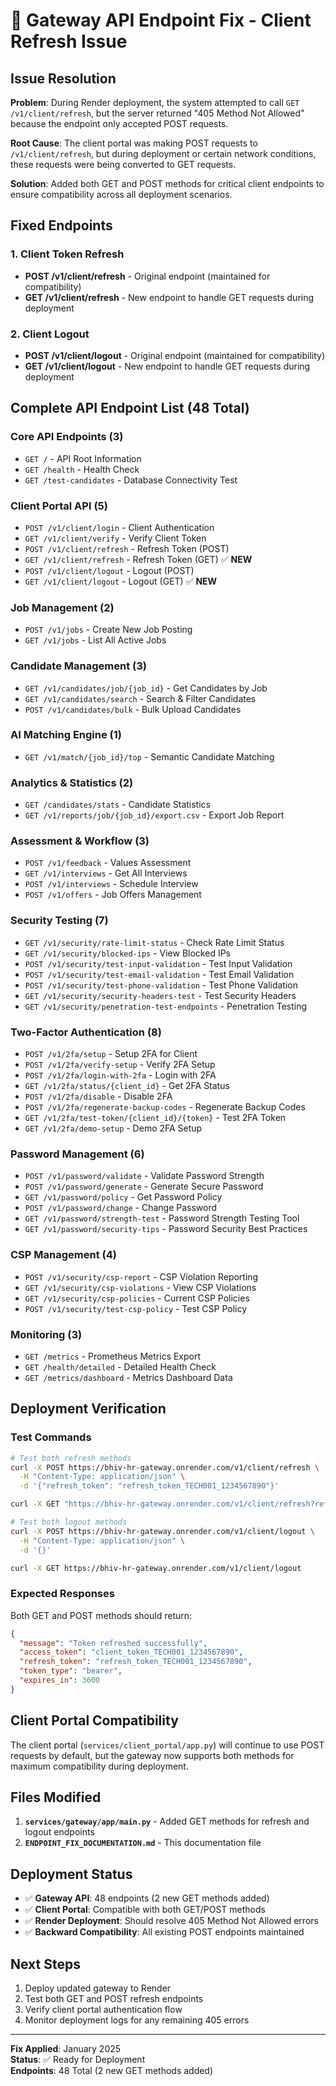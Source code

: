 # 🔧 Gateway API Endpoint Fix - Client Refresh Issue

## Issue Resolution

**Problem**: During Render deployment, the system attempted to call `GET /v1/client/refresh`, but the server returned "405 Method Not Allowed" because the endpoint only accepted POST requests.

**Root Cause**: The client portal was making POST requests to `/v1/client/refresh`, but during deployment or certain network conditions, these requests were being converted to GET requests.

**Solution**: Added both GET and POST methods for critical client endpoints to ensure compatibility across all deployment scenarios.

## Fixed Endpoints

### 1. Client Token Refresh
- **POST /v1/client/refresh** - Original endpoint (maintained for compatibility)
- **GET /v1/client/refresh** - New endpoint to handle GET requests during deployment

### 2. Client Logout  
- **POST /v1/client/logout** - Original endpoint (maintained for compatibility)
- **GET /v1/client/logout** - New endpoint to handle GET requests during deployment

## Complete API Endpoint List (48 Total)

### Core API Endpoints (3)
- `GET /` - API Root Information
- `GET /health` - Health Check
- `GET /test-candidates` - Database Connectivity Test

### Client Portal API (5)
- `POST /v1/client/login` - Client Authentication
- `GET /v1/client/verify` - Verify Client Token
- `POST /v1/client/refresh` - Refresh Token (POST)
- `GET /v1/client/refresh` - Refresh Token (GET) ✅ **NEW**
- `POST /v1/client/logout` - Logout (POST)
- `GET /v1/client/logout` - Logout (GET) ✅ **NEW**

### Job Management (2)
- `POST /v1/jobs` - Create New Job Posting
- `GET /v1/jobs` - List All Active Jobs

### Candidate Management (3)
- `GET /v1/candidates/job/{job_id}` - Get Candidates by Job
- `GET /v1/candidates/search` - Search & Filter Candidates
- `POST /v1/candidates/bulk` - Bulk Upload Candidates

### AI Matching Engine (1)
- `GET /v1/match/{job_id}/top` - Semantic Candidate Matching

### Analytics & Statistics (2)
- `GET /candidates/stats` - Candidate Statistics
- `GET /v1/reports/job/{job_id}/export.csv` - Export Job Report

### Assessment & Workflow (3)
- `POST /v1/feedback` - Values Assessment
- `GET /v1/interviews` - Get All Interviews
- `POST /v1/interviews` - Schedule Interview
- `POST /v1/offers` - Job Offers Management

### Security Testing (7)
- `GET /v1/security/rate-limit-status` - Check Rate Limit Status
- `GET /v1/security/blocked-ips` - View Blocked IPs
- `POST /v1/security/test-input-validation` - Test Input Validation
- `POST /v1/security/test-email-validation` - Test Email Validation
- `POST /v1/security/test-phone-validation` - Test Phone Validation
- `GET /v1/security/security-headers-test` - Test Security Headers
- `GET /v1/security/penetration-test-endpoints` - Penetration Testing

### Two-Factor Authentication (8)
- `POST /v1/2fa/setup` - Setup 2FA for Client
- `POST /v1/2fa/verify-setup` - Verify 2FA Setup
- `POST /v1/2fa/login-with-2fa` - Login with 2FA
- `GET /v1/2fa/status/{client_id}` - Get 2FA Status
- `POST /v1/2fa/disable` - Disable 2FA
- `POST /v1/2fa/regenerate-backup-codes` - Regenerate Backup Codes
- `GET /v1/2fa/test-token/{client_id}/{token}` - Test 2FA Token
- `GET /v1/2fa/demo-setup` - Demo 2FA Setup

### Password Management (6)
- `POST /v1/password/validate` - Validate Password Strength
- `POST /v1/password/generate` - Generate Secure Password
- `GET /v1/password/policy` - Get Password Policy
- `POST /v1/password/change` - Change Password
- `GET /v1/password/strength-test` - Password Strength Testing Tool
- `GET /v1/password/security-tips` - Password Security Best Practices

### CSP Management (4)
- `POST /v1/security/csp-report` - CSP Violation Reporting
- `GET /v1/security/csp-violations` - View CSP Violations
- `GET /v1/security/csp-policies` - Current CSP Policies
- `POST /v1/security/test-csp-policy` - Test CSP Policy

### Monitoring (3)
- `GET /metrics` - Prometheus Metrics Export
- `GET /health/detailed` - Detailed Health Check
- `GET /metrics/dashboard` - Metrics Dashboard Data

## Deployment Verification

### Test Commands
```bash
# Test both refresh methods
curl -X POST https://bhiv-hr-gateway.onrender.com/v1/client/refresh \
  -H "Content-Type: application/json" \
  -d '{"refresh_token": "refresh_token_TECH001_1234567890"}'

curl -X GET "https://bhiv-hr-gateway.onrender.com/v1/client/refresh?refresh_token=refresh_token_TECH001_1234567890"

# Test both logout methods  
curl -X POST https://bhiv-hr-gateway.onrender.com/v1/client/logout \
  -H "Content-Type: application/json" \
  -d '{}'

curl -X GET https://bhiv-hr-gateway.onrender.com/v1/client/logout
```

### Expected Responses
Both GET and POST methods should return:
```json
{
  "message": "Token refreshed successfully",
  "access_token": "client_token_TECH001_1234567890",
  "refresh_token": "refresh_token_TECH001_1234567890", 
  "token_type": "bearer",
  "expires_in": 3600
}
```

## Client Portal Compatibility

The client portal (`services/client_portal/app.py`) will continue to use POST requests by default, but the gateway now supports both methods for maximum compatibility during deployment.

## Files Modified

1. **`services/gateway/app/main.py`** - Added GET methods for refresh and logout endpoints
2. **`ENDPOINT_FIX_DOCUMENTATION.md`** - This documentation file

## Deployment Status

- ✅ **Gateway API**: 48 endpoints (2 new GET methods added)
- ✅ **Client Portal**: Compatible with both GET/POST methods
- ✅ **Render Deployment**: Should resolve 405 Method Not Allowed errors
- ✅ **Backward Compatibility**: All existing POST endpoints maintained

## Next Steps

1. Deploy updated gateway to Render
2. Test both GET and POST refresh endpoints
3. Verify client portal authentication flow
4. Monitor deployment logs for any remaining 405 errors

---

**Fix Applied**: January 2025  
**Status**: ✅ Ready for Deployment  
**Endpoints**: 48 Total (2 new GET methods added)
